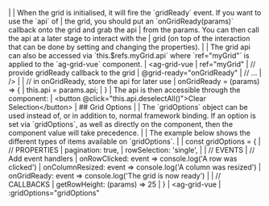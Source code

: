 <framework-specific-section frameworks="vue">
|
| When the grid is initialised, it will fire the `gridReady` event. If you want to use the `api` of
| the grid, you should put an `onGridReady(params)` callback onto the grid and grab the api
| from the params. You can then call the api at a later stage to interact with the
| grid (on top of the interaction that can be done by setting and changing the properties).
|
| The grid api can also be accessed via `this.$refs.myGrid.api` where `ref="myGrid"` is applied to the `ag-grid-vue` component.
</framework-specific-section>

<framework-specific-section frameworks="vue">
<snippet transform={false} language="jsx">
| &lt;ag-grid-vue
|     ref="myGrid"
|     // provide gridReady callback to the grid
|     @grid-ready="onGridReady"
|     // ...
| />
|
| // in onGridReady, store the api for later use
| onGridReady = (params) => {
|     this.api = params.api;
| }
</snippet>
</framework-specific-section>

<framework-specific-section frameworks="vue">
| The api is then accessible through the component:
</framework-specific-section>

<framework-specific-section frameworks="vue">
<snippet transform={false} language="html">
| &lt;button @click="this.api.deselectAll()">Clear Selection&lt;/button>
</snippet>
</framework-specific-section>

<framework-specific-section frameworks="vue">
| ## Grid Options
|
| The `gridOptions` object can be used instead of, or in addition to, normal framework binding. If an option is set via `gridOptions`, as well as directly on the component, then the component value will take precedence.
|
| The example below shows the different types of items available on `gridOptions`.
|
</framework-specific-section>

<framework-specific-section frameworks="vue">
<snippet transform={false} language="jsx">
| const gridOptions = {
|     // PROPERTIES
|     pagination: true,
|     rowSelection: 'single',
|
|     // EVENTS
|     // Add event handlers
|     onRowClicked: event => console.log('A row was clicked')
|     onColumnResized: event => console.log('A column was resized')
|     onGridReady: event => console.log('The grid is now ready')
|
|     // CALLBACKS
|     getRowHeight: (params) => 25
| }
| &lt;ag-grid-vue
|     :gridOptions="gridOptions"
</snippet>
</framework-specific-section>